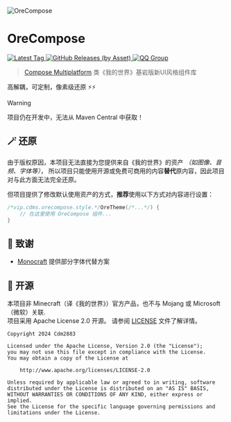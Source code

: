 ![OreCompose](https://socialify.git.ci/Cdm2883/OreCompose/image?description=1&font=Raleway&forks=1&issues=1&logo=data%3Aimage%2Fpng%3Bbase64%2CiVBORw0KGgoAAAANSUhEUgAAAKAAAACgCAYAAACLz2ctAAAAAXNSR0IArs4c6QAAAu5JREFUeJzt3TFqFGEAhmEjgsJaWIudlSAo6AnEK4jgLTyJth5BrLxA8AJCBMHKTqwtXIggxN5d8deZ5N2dfZ5ymWSG7MtPPsiSS5cAAAAAAACW6qh%2BgPN07f6joetWt1cbr60%2Fr8%2FmfJbV7dXGz3r9eT30tacnx3M%2Byk65XD8Ah02ApARISoCk9nKEXMS4uPfi7r891F98eP5x6LpDGytOQFICJCVAUgIktVMjZB%2FHxdwObaw4AUkJkJQASQmQ1IWMEONifksZK05AUgIkJUBSAiQ1aYQYF7tv18eKE5CUAEkJkJQASU0dIf%2F94W3jYreMjpVtTk%2BO%2F7sjJyApAZISICkBkroy9zc0LvbT6Ps2Zaxs4wQkJUBSAiQlQFKzj5D3T98MXffg9ZO5b80ER28fD15phLAgAiQlQFICJDX7CBllrFyM8XHRcAKSEiApAZISIKlshIwyVrbb9XExyglISoCkBEhKgKR2foSMWspYWcq4GOUEJCVAUgIkJUBSixkho6qxcmjjYpQTkJQASQmQlABJHdwIGTU6Vh4%2Be3XOT7JsTkBSAiQlQFICJCVAUgIkJUBSAiQlQFICJCVAUgIkJUBSAiQlQFICJCVAUgIkJUBSAiQlQFICJCVAUgIkJUBSAiQlQFICJCVAUgIkJUBSAiQlQFICJCVAUgIkJUBSAiQlQFICJCVAUgIkJUBSAiQlQFICJCVAUgIkJUBSs%2F%2FH9Cs37wxd9%2FPrp7lvzQQn714m93UCkhIgKQGSEiCpqSPkaOSisx%2FrzRvfvHM28rXGyjSj4%2BL6jVsb7%2BX3b19mf57fOQFJCZCUAEkJkNSkEXJ6cjx03bX7j7a9vPFLr7Eybu5xse210fd3CicgKQGSEiApAZKa%2Fc%2BxtjFWxi1lXIxyApISICkBkhIgqQsZIaOWPFYObVyMcgKSEiApAZISIKmhz3Tsqz%2BMlQ3bxsrR1dXQWBk15TMX%2BzguRjkBSQmQlABJCRAAAAAAAADOxS%2FyAbnuBkEyYgAAAABJRU5ErkJggg%3D%3D&name=1&owner=1&pattern=Signal&pulls=1&stargazers=1&theme=Auto)
# OreCompose
[
![Latest Tag](https://img.shields.io/github/v/tag/Cdm2883/OreCompose?label=LATEST%20TAG&style=for-the-badge)
![GitHub Releases (by Asset)](https://img.shields.io/github/downloads/Cdm2883/OreCompose/latest/total?style=for-the-badge)
](https://github.com/Cdm2883/OreCompose/releases/latest)
[![QQ Group](https://img.shields.io/badge/QQ_Group-Cdm's_group-0099ff?style=for-the-badge&logo=data%3Aimage%2Fpng%3Bbase64%2CiVBORw0KGgoAAAANSUhEUgAAAGAAAABgCAYAAADimHc4AAAACXBIWXMAACE4AAAhOAFFljFgAAAAAXNSR0IArs4c6QAAAARnQU1BAACxjwv8YQUAAARcSURBVHgB7Z2NUdswFMf%2F6XWAdALEBNAJaiZomQAzQekEJBOUTsAIzQawQekEdicgnUDVO8uHa0icSHqyJb%2Ffnc6Q5GxLT%2B9DlvwECIIgCIIgzJEFJo7WujCHc1PO7HFpiur9rDZla4%2B%2FTXky5XGxWGwhHA81uin3pjxrPx5MKU1ZQhjGNlalw1OZcmuKgvAa3fT4J81PZUoJ4QXTIN91fB703LXBNMDSNsRYVHoCQhglCrIVf8DraCY2FCVdmGjpCSMRXQC6iUh%2BYfzGbxlVCO8Qn3tMp%2FEJ6hA%2FxzJHUQVgKnlrDl8wPRSajpEv1MP09FkhMtF8gKlchWmZnl2cGn9QIxJRTJBuBj8KaRDVFEXRgIR6fwtFRY%2BIALsGJNb7W24RCXYNSLD3t0TRAlYNMI1PIadCmkQJl7lN0BRj%2FkO50hHmEdhMkL35Z6QNuxni1IAC6cOuwZwCSNn8tHwGM5wCOEP60OMTBUZYBGDt%2FznyoAAjXBqQS%2BMTrHURAQyjwAiXABTygdWXcQkgBwfcosAIlwCyWonGGQmJCToMtg4lGnAYyQkgNxSYCC4ALSuRj4JDA0QARxBcADFXFOSA%2BICR4fABCvmRVBRUIj%2FY5gWCT0kmvApiCJbpyaAakPgqiCFYZvhCm6AS%2BcKySiKYAKzzZZ9DHRFq%2FBKBCakBJfIneAcL5oQzdr59gjrjIBqQufPtE9QZhzJBJeZDUGfsLYAZON8%2BQZ1xCA0oMD%2BCdThvJzwj59vnQ4h0OF4aYBqf1v8ozJMbBMDXBAW5iUT5hAD4CiDITSQKpdgp4ImzAOzFFeZNAU98NCCH9f%2B%2BeFsAHwHM2fy0FL4zgE4CsBfNaQW0D16WwFUDCggtBTxwFYDY%2Fxe8TLGrAHJafu7L0g5InThaADMf%2Fe6igCMuGqAg9HG2CC4CGFK3GnmyL6lfPBM0cLE18hXAtz3fKTjiIoCTHZ%2FX5vHsyhz%2FID%2B2dh74x47vl64DspA%2B4MIe96lqqrR1WmG3hjtNU7oI4K0LrTvL0nMUAO1JADsBc4km2WufaALos7Gmp4UE4D1TNDE27R82w%2B4agXARQLdxa%2FSck%2B0lOWlB3V8HZP6%2Fw25%2FcBQ%2BAqjRLFKq3%2FhNsB4yAR7f%2BtDU%2B6b3XY0YUHZZfUD%2Bfc2zE8YYqD11pOjnTjcLE6aFbrYjSR32JK6saSt1%2BktW2NMYc7%2Bkd410Wcd44zNG4laKGL4iLSjyOUUEYgiABii0XUkqU5gU5X2M9b4z%2B3vCndFjjTS4zi59va0QPSuqMW2o8TfIFd3solHpaVJiBN4jErpZSXeF6SbzuDL3SMdNzE1AuccB1NgUAZVIZzxQo3nEsF6knHhEN%2FtDVjpt2DdyYNEAe%2BMr5AHtS3wBJjhyReSQtr7PJVd0xBWG1sgLNqfMZYIUmpFvgWYSv7sN%2BRL7I6Et%2Fq%2Fwtlf%2B4mX7cnTOe9I7t%2BqcY%2Bia6JyvPTcdaSpyI1nABEEQBEEQQvMP82DW%2Bu24kOQAAAAASUVORK5CYII%3D)](https://qm.qq.com/cgi-bin/qm/qr?k=Vcspr10ZnFcPd29hgPUgmxcBPsPni6pC&jump_from=webapi&authKey=uKMeRLS8aWCJwEXlYmkKeg1aBg4xmt/UbdXvEejPDOqCxhIKpqLK8Q+qG4ZFl0Nn)
> [Compose Multiplatform](https://www.jetbrains.com/lp/compose-multiplatform/) 类《我的世界》基岩版新UI风格组件库

高解耦，可定制，像素级还原 ⚡⚡

> [!WARNING]
> 项目仍在开发中，无法从 Maven Central 中获取！

## 🪄 还原
由于版权原因，本项目无法直接为您提供来自《我的世界》的资产 *（如图像、音频、字体等）*，
所以项目只能使用开源或免费可商用的内容**替代**原内容，因此项目对与此方面无法完全还原。

但项目提供了修改默认使用资产的方式，**推荐**使用以下方式对内容进行设置：
```kotlin
/*vip.cdms.orecompose.style.*/OreTheme(/*...*/) {
    // 在这里使用 OreCompose 组件...
}
```

## 💖 致谢
- [Monocraft](https://github.com/IdreesInc/Monocraft) 提供部分字体代替方案

## 🎈 开源
本项目非 Minecraft（译《我的世界》）官方产品，也不与 Mojang 或 Microsoft（微软）关联.   
项目采用 Apache License 2.0 开源。
请参阅 [LICENSE](LICENSE) 文件了解详情。
```
Copyright 2024 Cdm2883

Licensed under the Apache License, Version 2.0 (the "License");
you may not use this file except in compliance with the License.
You may obtain a copy of the License at

    http://www.apache.org/licenses/LICENSE-2.0

Unless required by applicable law or agreed to in writing, software
distributed under the License is distributed on an "AS IS" BASIS,
WITHOUT WARRANTIES OR CONDITIONS OF ANY KIND, either express or implied.
See the License for the specific language governing permissions and
limitations under the License.
```
